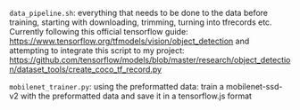 `data_pipeline.sh`:
everything that needs to be done to the data before training, starting with downloading, trimming, turning into tfrecords etc. Currently following this official tensorflow guide: https://www.tensorflow.org/tfmodels/vision/object_detection and attempting to integrate this script to my project: https://github.com/tensorflow/models/blob/master/research/object_detection/dataset_tools/create_coco_tf_record.py

`mobilenet_trainer.py`:
using the preformatted data: train a mobilenet-ssd-v2 with the preformatted data and save it in a tensorflow.js format
